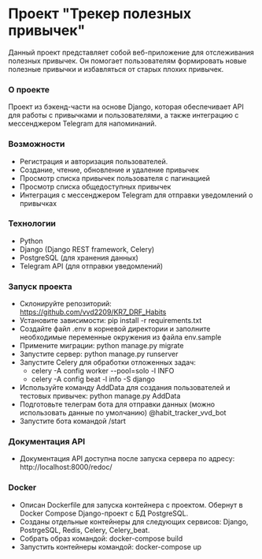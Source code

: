 # Проект "Трекер полезных привычек"
Данный проект представляет собой веб-приложение для отслеживания полезных привычек. Он помогает пользователям формировать новые полезные привычки и избавляться от старых плохих привычек.

### О проекте
Проект из бэкенд-части на основе Django, которая обеспечивает API для работы с привычками и пользователями, а также интеграцию с мессенджером Telegram для напоминаний.

### Возможности
- Регистрация и авторизация пользователей.
- Создание, чтение, обновление и удаление привычек
- Просмотр списка привычек пользователя с пагинацией
- Просмотр списка общедоступных привычек
- Интеграция с мессенджером Telegram для отправки уведомлений о привычках

### Технологии
- Python
- Django (Django REST framework, Celery)
- PostgreSQL (для хранения данных)
- Telegram API (для отправки уведомлений)

### Запуск проекта
- Склонируйте репозиторий: https://github.com/vvd2209/KR7_DRF_Habits
- Установите зависимости: pip install -r requirements.txt
- Создайте файл .env в корневой директории и заполните необходимые переменные окружения из файла env.sample
- Примените миграции: python manage.py migrate
- Запустите сервер: python manage.py runserver
- Запустите Celery для обработки отложенных задач:
  - celery -A config worker --pool=solo -l INFO
  - celery -A config beat -l info -S django
- Используйте команду AddData для создания пользователей и тестовых привычек: python manage.py AddData
- Подготовьте телеграм бота для отправки данных (можно использовать данные по умолчанию) @habit_tracker_vvd_bot
- Запустите бота командой /start

### Документация API
- Документация API доступна после запуска сервера по адресу: http://localhost:8000/redoc/

### Docker
- Описан Dockerfile для запуска контейнера с проектом. Обернут в Docker Compose Django-проект с БД PostgreSQL.
- Cозданы отдельные контейнеры для следующих сервисов: Django, PostrgeSQL, Redis, Celery, Celery_beat.
- Собрать образ командой: docker-compose build
- Запустить контейнеры командой: docker-compose up
